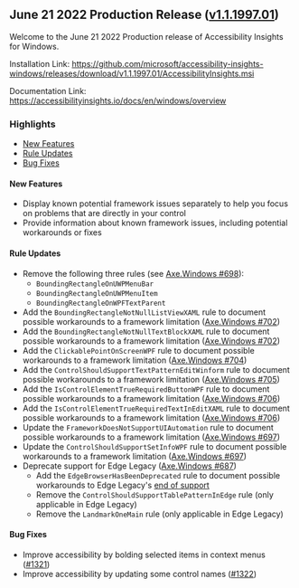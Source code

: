 ## June 21 2022 Production Release ([v1.1.1997.01](https://github.com/Microsoft/accessibility-insights-windows/releases/tag/v1.1.1997.01))

Welcome to the June 21 2022 Production release of Accessibility Insights for Windows.

Installation Link: https://github.com/microsoft/accessibility-insights-windows/releases/download/v1.1.1997.01/AccessibilityInsights.msi

Documentation Link: https://accessibilityinsights.io/docs/en/windows/overview

### Highlights

- [New Features](#new-features)
- [Rule Updates](#rule-updates)
- [Bug Fixes](#bug-fixes)

#### New Features
- Display known potential framework issues separately to help you focus on problems that are directly in your control
- Provide information about known framework issues, including potential workarounds or fixes

#### Rule Updates
- Remove the following three rules (see [Axe.Windows #698](https://github.com/microsoft/axe-windows/pull/698)):
  - `BoundingRectangleOnUWPMenuBar`
  - `BoundingRectangleOnUWPMenuItem`
  - `BoundingRectangleOnWPFTextParent`
- Add the `BoundingRectangleNotNullListViewXAML` rule to document possible workarounds to a framework limitation ([Axe.Windows #702](https://github.com/microsoft/axe-windows/pull/702))
- Add the `BoundingRectangleNotNullTextBlockXAML` rule to document possible workarounds to a framework limitation ([Axe.Windows #702](https://github.com/microsoft/axe-windows/pull/702))
- Add the `ClickablePointOnScreenWPF` rule to document possible workarounds to a framework limitation ([Axe.Windows #704](https://github.com/microsoft/axe-windows/pull/704))
- Add the `ControlShouldSupportTextPatternEditWinform` rule to document possible workarounds to a framework limitation ([Axe.Windows #705](https://github.com/microsoft/axe-windows/pull/705))
- Add the `IsControlElementTrueRequiredButtonWPF` rule to document possible workarounds to a framework limitation ([Axe.Windows #706](https://github.com/microsoft/axe-windows/pull/706))
- Add the `IsControlElementTrueRequiredTextInEditXAML` rule to document possible workarounds to a framework limitation ([Axe.Windows #706](https://github.com/microsoft/axe-windows/pull/706))
- Update the `FrameworkDoesNotSupportUIAutomation` rule to document possible workarounds to a framework limitation ([Axe.Windows #697](https://github.com/microsoft/axe-windows/pull/697))
- Update the `ControlShouldSupportSetInfoWPF` rule to document possible workarounds to a framework limitation ([Axe.Windows #697](https://github.com/microsoft/axe-windows/pull/697))
- Deprecate support for Edge Legacy ([Axe.Windows #687](https://github.com/microsoft/axe-windows/pull/687))
  - Add the `EdgeBrowserHasBeenDeprecated` rule to document possible workarounds to Edge Legacy's [end of support](https://docs.microsoft.com/en-us/lifecycle/announcements/edge-legacy-eos-details)
  - Remove the `ControlShouldSupportTablePatternInEdge` rule (only applicable in Edge Legacy)
  - Remove the `LandmarkOneMain` rule (only applicable in Edge Legacy)

#### Bug Fixes

- Improve accessibility by bolding selected items in context menus ([#1321](https://github.com/microsoft/accessibility-insights-windows/pull/1321))
- Improve accessibility by updating some control names ([#1322](https://github.com/microsoft/accessibility-insights-windows/issues/1322))
